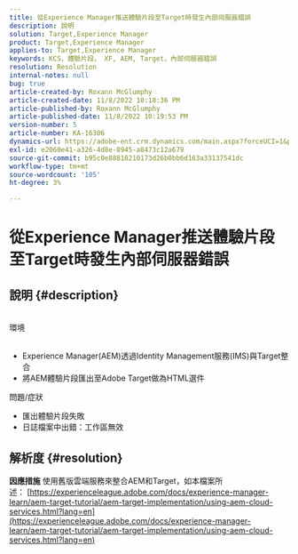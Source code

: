 ```yaml
---
title: 從Experience Manager推送體驗片段至Target時發生內部伺服器錯誤
description: 說明
solution: Target,Experience Manager
product: Target,Experience Manager
applies-to: Target,Experience Manager
keywords: KCS，體驗片段， XF, AEM, Target，內部伺服器錯誤
resolution: Resolution
internal-notes: null
bug: true
article-created-by: Roxann McGlumphy
article-created-date: 11/8/2022 10:18:36 PM
article-published-by: Roxann McGlumphy
article-published-date: 11/8/2022 10:19:53 PM
version-number: 5
article-number: KA-16306
dynamics-url: https://adobe-ent.crm.dynamics.com/main.aspx?forceUCI=1&pagetype=entityrecord&etn=knowledgearticle&id=ab630748-b35f-ed11-9561-6045bd006704
exl-id: e2060e41-a326-4d8e-8945-a8473c12a679
source-git-commit: b95c0e88818210173d26b0bb6d163a33137541dc
workflow-type: tm+mt
source-wordcount: '105'
ht-degree: 3%

---
```


# 從Experience Manager推送體驗片段至Target時發生內部伺服器錯誤

## 說明 {#description}

<br>環境<br><br>
- Experience Manager(AEM)透過Identity Management服務(IMS)與Target整合
- 將AEM體驗片段匯出至Adobe Target做為HTML選件

問題/症狀
- 匯出體驗片段失敗
- 日誌檔案中出錯：工作區無效



## 解析度 {#resolution}

<b>因應措施</b>
使用舊版雲端服務來整合AEM和Target，如本檔案所述： [https://experienceleague.adobe.com/docs/experience-manager-learn/aem-target-tutorial/aem-target-implementation/using-aem-cloud-services.html?lang=en](https://experienceleague.adobe.com/docs/experience-manager-learn/aem-target-tutorial/aem-target-implementation/using-aem-cloud-services.html?lang=en)
